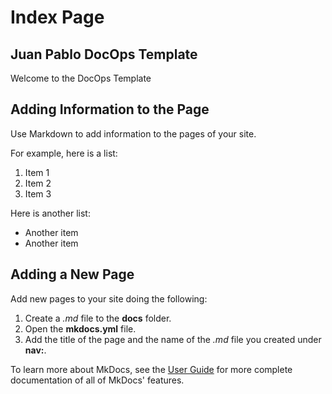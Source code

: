 # Index Page

## Juan Pablo DocOps Template

Welcome to the DocOps Template

## Adding Information to the Page

Use Markdown to add information to the pages of your site.

For example, here is a list:

1. Item 1
2. Item 2
3. Item 3

Here is another list:

* Another item
* Another item


## Adding a New Page

Add new pages to your site doing the following:

1. Create a _.md_ file to the **docs** folder.
2. Open the **mkdocs.yml** file.
3. Add the title of the page and the name of the _.md_ file you created under **nav:**.

To learn more about MkDocs, see the [User Guide](https://www.mkdocs.org/user-guide/) for more complete documentation of all of MkDocs' features.